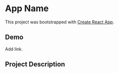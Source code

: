 # App Name

This project was bootstrapped with [Create React App](https://github.com/facebookincubator/create-react-app).

## Demo
Add link.

## Project Description

